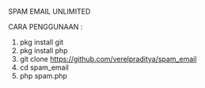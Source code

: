 SPAM EMAIL UNLIMITED

CARA PENGGUNAAN :

1. pkg install git
2. pkg install php
3. git clone https://github.com/verelpraditya/spam_email
4. cd spam_email
5. php spam.php
